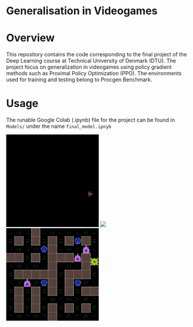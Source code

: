 # Generalisation in Videogames
Overview
========

This repository contains the code corresponding to the final project of the Deep Learning course at Technical University of Denmark (DTU). 
The project focus on generalization in videogames using policy gradient methods such as Proximal Policy Optimization (PPO). The environments used for training and testing belong to Procgen Benchmark. 

Usage
=====
The runable Google Colab (.ipynb) file for the project can be found in `Models/` under the name `final_model.ipnyb`

<p float="left">
  <img src="files/starpilot.gif" height="250" />
  <img src="files/jumper.gif" height="250"/ >
  <img src="files/chaser.gif" height="250"/ >
</p>
